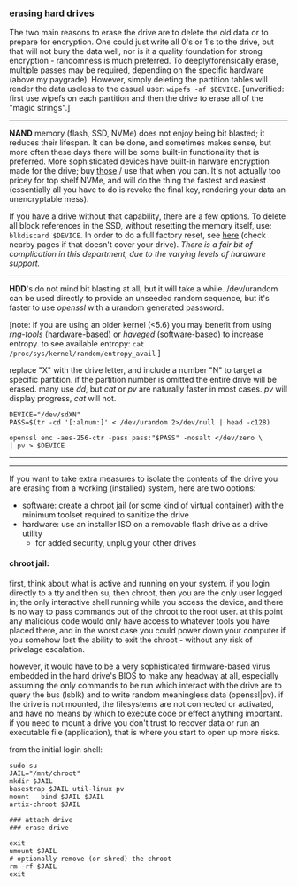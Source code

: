 ### erasing hard drives

The two main reasons to erase the drive are to delete the old data or to prepare for encryption. One could just write all 0's or 1's to the drive, but that will not bury the data well, nor is it a quality foundation for strong encryption - randomness is much preferred. To deeply/forensically erase, multiple passes may be required, depending on the specific hardware (above my paygrade). However, simply deleting the partition tables will render the data useless to the casual user: ```wipefs -af $DEVICE```. \[unverified: first use wipefs on each partition and then the drive to erase all of the "magic strings".\]

___

__NAND__ memory (flash, SSD, NVMe) does not enjoy being bit blasted; it reduces their lifespan. It can be done, and sometimes makes sense, but more often these days there will be some built-in functionality that is preferred. More sophisticated devices have built-in harware encryption made for the drive; buy [those](https://wiki.archlinux.org/title/Self-encrypting_drives) / use that when you can. It's not actually too pricey for top shelf NVMe, and will do the thing the fastest and easiest (essentially all you have to do is revoke the final key, rendering your data an unencryptable mess).

If you have a drive without that capability, there are a few options. To delete all block references in the SSD, without resetting the memory itself, use: ```blkdiscard $DEVICE```. In order to do a full factory reset, see [here](https://wiki.archlinux.org/title/Solid_state_drive/Memory_cell_clearing) (check nearby pages if that doesn't cover your drive). _There is a fair bit of complication in this department, due to the varying levels of hardware support._

___

__HDD__'s do not mind bit blasting at all, but it will take a while. /dev/urandom can be used directly to provide an unseeded random sequence, but it's faster to use _openssl_ with a urandom generated password. 

\[note: if you are using an older kernel (<5.6) you may benefit from using _rng-tools_ (hardware-based) or _haveged_ (software-based) to increase entropy. to see available entropy: ```cat /proc/sys/kernel/random/entropy_avail``` \]

replace "X" with the drive letter, and include a number "N" to target a specific partition. if the partition number is omitted the entire drive will be erased. many use _dd_, but _cat_ or _pv_ are naturally faster in most cases. _pv_ will display progress, _cat_ will not.

```
DEVICE="/dev/sdXN"
PASS=$(tr -cd '[:alnum:]' < /dev/urandom 2>/dev/null | head -c128)

openssl enc -aes-256-ctr -pass pass:"$PASS" -nosalt </dev/zero \
| pv > $DEVICE
```

___
___

If you want to take extra measures to isolate the contents of the drive you are erasing from a working (installed) system, here are two options:
* software: create a chroot jail (or some kind of virtual container) with the minimum toolset required to sanitize the drive
* hardware: use an installer ISO on a removable flash drive as a drive utility
  * for added security, unplug your other drives

#### chroot jail:

first, think about what is active and running on your system. if you login directly to a tty and then su, then chroot, then you are the only user logged in; the only interactive shell running while you access the device, and there is no way to pass commands out of the chroot to the root user. at this point any malicious code would only have access to whatever tools you have placed there, and in the worst case you could power down your computer if you somehow lost the ability to exit the chroot - without any risk of privelage escalation.

however, it would have to be a very sophisticated firmware-based virus embedded in the hard drive's BIOS to make any headway at all, especially assuming the only commands to be run which interact with the drive are to query the bus (lsblk) and to write random meaningless data (openssl|pv). if the drive is not mounted, the filesystems are not connected or activated, and have no means by which to execute code or effect anything important. if you need to mount a drive you don't trust to recover data or run an executable file (application), that is where you start to open up more risks.

from the initial login shell:
```
sudo su
JAIL="/mnt/chroot"
mkdir $JAIL
basestrap $JAIL util-linux pv
mount --bind $JAIL $JAIL
artix-chroot $JAIL

### attach drive
### erase drive

exit
umount $JAIL
# optionally remove (or shred) the chroot
rm -rf $JAIL
exit
```
